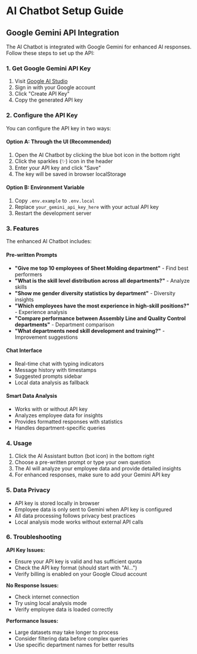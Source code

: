 # AI Chatbot Setup Guide

## Google Gemini API Integration

The AI Chatbot is integrated with Google Gemini for enhanced AI responses. Follow these steps to set up the API:

### 1. Get Google Gemini API Key

1. Visit [Google AI Studio](https://makersuite.google.com/app/apikey)
2. Sign in with your Google account
3. Click "Create API Key"
4. Copy the generated API key

### 2. Configure the API Key

You can configure the API key in two ways:

#### Option A: Through the UI (Recommended)
1. Open the AI Chatbot by clicking the blue bot icon in the bottom right
2. Click the sparkles (✨) icon in the header
3. Enter your API key and click "Save"
4. The key will be saved in browser localStorage

#### Option B: Environment Variable
1. Copy `.env.example` to `.env.local`
2. Replace `your_gemini_api_key_here` with your actual API key
3. Restart the development server

### 3. Features

The enhanced AI Chatbot includes:

#### Pre-written Prompts
- **"Give me top 10 employees of Sheet Molding department"** - Find best performers
- **"What is the skill level distribution across all departments?"** - Analyze skills
- **"Show me gender diversity statistics by department"** - Diversity insights
- **"Which employees have the most experience in high-skill positions?"** - Experience analysis
- **"Compare performance between Assembly Line and Quality Control departments"** - Department comparison
- **"What departments need skill development and training?"** - Improvement suggestions

#### Chat Interface
- Real-time chat with typing indicators
- Message history with timestamps
- Suggested prompts sidebar
- Local data analysis as fallback

#### Smart Data Analysis
- Works with or without API key
- Analyzes employee data for insights
- Provides formatted responses with statistics
- Handles department-specific queries

### 4. Usage

1. Click the AI Assistant button (bot icon) in the bottom right
2. Choose a pre-written prompt or type your own question
3. The AI will analyze your employee data and provide detailed insights
4. For enhanced responses, make sure to add your Gemini API key

### 5. Data Privacy

- API key is stored locally in browser
- Employee data is only sent to Gemini when API key is configured
- All data processing follows privacy best practices
- Local analysis mode works without external API calls

### 6. Troubleshooting

**API Key Issues:**
- Ensure your API key is valid and has sufficient quota
- Check the API key format (should start with "AI...")
- Verify billing is enabled on your Google Cloud account

**No Response Issues:**
- Check internet connection
- Try using local analysis mode
- Verify employee data is loaded correctly

**Performance Issues:**
- Large datasets may take longer to process
- Consider filtering data before complex queries
- Use specific department names for better results
